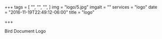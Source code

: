 +++
tags = [
  "",
  "",
  "",
]
img = "logo/5.jpg"
imgalt = ""
services = "logo"
date = "2016-11-19T22:49:12-06:00"
title = "logo"

+++
<div class="portfolio logo" data-cat="logo">
  <div class="portfolio-wrapper">				
    <img src="img/portfolios/logo/5.jpg" alt="" />
    <div class="label">
      <div class="label-text">
        <a class="text-title">Bird Document</a>
        <span class="text-category">Logo</span>
      </div>
      <div class="label-bg"></div>
    </div>
  </div>
</div>
